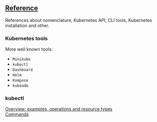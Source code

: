 ## [Reference](https://kubernetes.io/docs/reference/)

References about nomenclature, Kubernetes API, CLI tools, Kubernetes installation and other.

### Kubernetes tools

More well known tools:
* `Minikube`
* `kubectl`
* `Dashboard`
* `Helm`
* `Kompose`
* `kubeadm`

### kubectl

[Overview: examples, operations and resource types](Docs/References/KubectlCLI/Overview)  
[Commands](Docs/References/KubectlCLI/KubectlCommands)
